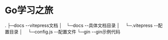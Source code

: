 # Go学习之旅
.
├─docs --vitepress文档
│ └─docs --具体文档目录
│   └─.vitepress --配置目录
│     └─config.js --配置文件
└─gin --gin示例代码
